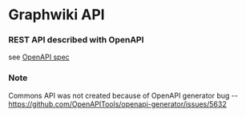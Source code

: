 # Graphwiki API

### REST API described with OpenAPI 
see [OpenAPI spec](https://swagger.io/docs/specification/about/)

### Note
Commons API was not created because of OpenAPI generator bug -- https://github.com/OpenAPITools/openapi-generator/issues/5632
